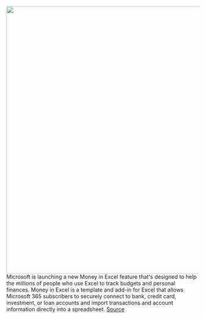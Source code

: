 <img src='https://cdn.vox-cdn.com/thumbor/WnM2Wtli1rcZV1xTthiy1ye4iJY=/0x0:1320x880/1200x800/filters:focal(555x335:765x545)/cdn.vox-cdn.com/uploads/chorus_image/image/66939812/moneyinexcel.0.jpg' width='700px' /><br/>
Microsoft is launching a new Money in Excel feature that's designed to help the millions of people who use Excel to track budgets and personal finances. Money in Excel is a template and add-in for Excel that allows Microsoft 365 subscribers to securely connect to bank, credit card, investment, or loan accounts and import transactions and account information directly into a spreadsheet.
<a href='https://www.theverge.com/2020/6/16/21292642/microsoft-money-in-excel-template-addin-feature-personal-finance-microsoft-365'> Source <a/>